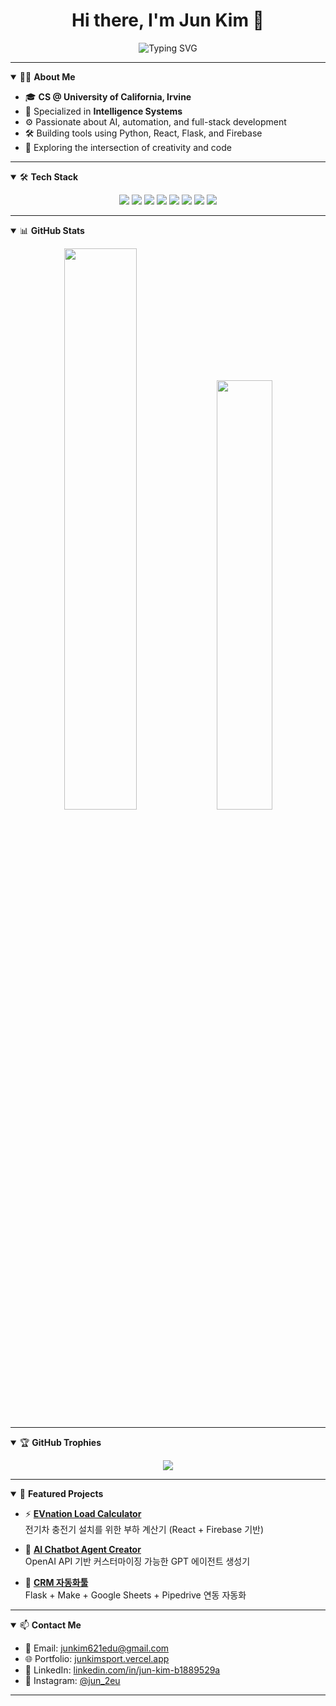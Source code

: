 <h1 align="center">Hi there, I'm Jun Kim 👋</h1>

<p align="center">
  <img src="https://readme-typing-svg.herokuapp.com?font=Fira+Code&pause=1000&color=2ECC71&center=true&vCenter=true&width=435&lines=CS+Graduate+%40+UCI;AI+%26+Web+Developer;Creative+Technologist;Welcome+to+my+GitHub!" alt="Typing SVG" />
</p>

---

<details open>
<summary>👨‍💻 <strong>About Me</strong></summary>

- 🎓 **CS @ University of California, Irvine**  
- 🧠 Specialized in **Intelligence Systems**
- ⚙️ Passionate about AI, automation, and full-stack development  
- 🛠 Building tools using Python, React, Flask, and Firebase  
- 🚀 Exploring the intersection of creativity and code

</details>

---

<details open>
<summary>🛠 <strong>Tech Stack</strong></summary>

<p align="center">
  <img src="https://img.shields.io/badge/Python-3776AB?style=flat-square&logo=python&logoColor=white" />
  <img src="https://img.shields.io/badge/React-61DAFB?style=flat-square&logo=react&logoColor=black" />
  <img src="https://img.shields.io/badge/TypeScript-3178C6?style=flat-square&logo=typescript&logoColor=white" />
  <img src="https://img.shields.io/badge/Firebase-FFCA28?style=flat-square&logo=firebase&logoColor=black" />
  <img src="https://img.shields.io/badge/Flask-000000?style=flat-square&logo=flask&logoColor=white" />
  <img src="https://img.shields.io/badge/Next.js-000000?style=flat-square&logo=nextdotjs&logoColor=white" />
  <img src="https://img.shields.io/badge/OpenAI-412991?style=flat-square&logo=openai&logoColor=white" />
  <img src="https://img.shields.io/badge/Shopify-7AB55C?style=flat-square&logo=shopify&logoColor=white" />
</p>

</details>

---

<details open>
<summary>📊 <strong>GitHub Stats</strong></summary>

<p align="center">
  <img src="https://github-readme-stats.vercel.app/api?username=JunK-enter&show_icons=true&count_private=true&theme=radical" width="48%" />
  <img src="https://github-readme-stats.vercel.app/api/top-langs/?username=JunK-enter&layout=compact&theme=radical" width="42%" />
</p>

</details>

---

<details open>
<summary>🏆 <strong>GitHub Trophies</strong></summary>

<p align="center">
  <img src="https://github-profile-trophy.vercel.app/?username=JunK-enter&theme=radical&no-frame=true&no-bg=true&margin-w=10&margin-h=15" />
</p>

</details>

---

<details open>
<summary>🚀 <strong>Featured Projects</strong></summary>

- ⚡ [**EVnation Load Calculator**](https://github.com/JunK-enter/evnation-load-calculator)  
  전기차 충전기 설치를 위한 부하 계산기 (React + Firebase 기반)

- 🤖 [**AI Chatbot Agent Creator**](https://github.com/JunK-enter/ai-agent-platform)  
  OpenAI API 기반 커스터마이징 가능한 GPT 에이전트 생성기

- 🔄 [**CRM 자동화툴**](https://github.com/JunK-enter/pipedrive-flask-integration)  
  Flask + Make + Google Sheets + Pipedrive 연동 자동화

</details>

---

<details open>
<summary>📫 <strong>Contact Me</strong></summary>

- 📧 Email: [junkim621edu@gmail.com](mailto:junkim621edu@gmail.com)  
- 🌐 Portfolio: [junkimsport.vercel.app](https://junkimsport.vercel.app)  
- 💼 LinkedIn: [linkedin.com/in/jun-kim-b1889529a](https://www.linkedin.com/in/jun-kim-b1889529a)  
- 📸 Instagram: [@jun_2eu](https://www.instagram.com/jun_2eu)

</details>

---
